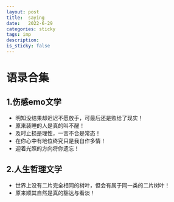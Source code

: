 ```yaml
---
layout: post
title:  saying
date:   2022-6-29
categories: sticky
tags: imp
description:
is_sticky: false
---
```


# 语录合集
## 1.伤感emo文学
- 明知没结果却迟迟不愿放手，可最后还是败给了现实！
- 原来装睡的人是真的叫不醒！
- 及时止损是理性，一言不合是常态！
- 在你心中有地位终究只是我自作多情！
- 迎着光照的方向将你遗忘！

## 2.人生哲理文学
- 世界上没有二片完全相同的树叶，但会有属于同一类的二片树叶！
- 原来顺其自然是真的豁达与看淡！
